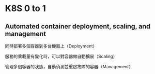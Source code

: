 # K8S 0 to 1

## Automated container deployment, scaling, and management

同時部署多個容器到多台機器上（Deployment）

服務的乘載量有變化時，可以對容器做自動擴展（Scaling）

管理多個容器的狀態，自動偵測並重啟故障的容器（Management）